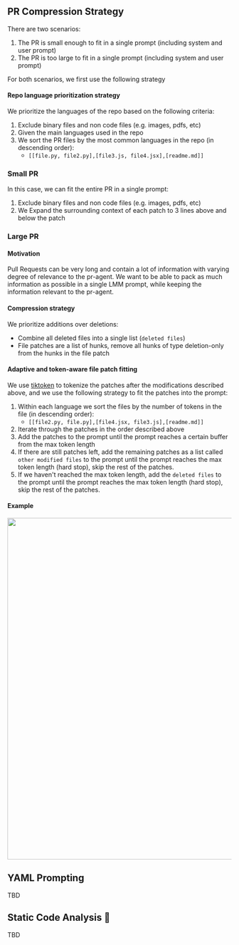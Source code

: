 ## PR Compression Strategy
There are two scenarios:

1. The PR is small enough to fit in a single prompt (including system and user prompt)
2. The PR is too large to fit in a single prompt (including system and user prompt)

For both scenarios, we first use the following strategy

#### Repo language prioritization strategy
We prioritize the languages of the repo based on the following criteria:

1. Exclude binary files and non code files (e.g. images, pdfs, etc)
2. Given the main languages used in the repo
3. We sort the PR files by the most common languages in the repo (in descending order): 
   * ```[[file.py, file2.py],[file3.js, file4.jsx],[readme.md]]```
   

### Small PR
In this case, we can fit the entire PR in a single prompt:
1. Exclude binary files and non code files (e.g. images, pdfs, etc)
2. We Expand the surrounding context of each patch to 3 lines above and below the patch

### Large PR

#### Motivation
Pull Requests can be very long and contain a lot of information with varying degree of relevance to the pr-agent.
We want to be able to pack as much information as possible in a single LMM prompt, while keeping the information relevant to the pr-agent.

#### Compression strategy
We prioritize additions over deletions:
 - Combine all deleted files into a single list (`deleted files`)
 - File patches are a list of hunks, remove all hunks of type deletion-only from the hunks in the file patch

####  Adaptive and token-aware file patch fitting
We use [tiktoken](https://github.com/openai/tiktoken) to tokenize the patches after the modifications described above, and we use the following strategy to fit the patches into the prompt:

1. Within each language we sort the files by the number of tokens in the file (in descending order):
    - ```[[file2.py, file.py],[file4.jsx, file3.js],[readme.md]]```
2. Iterate through the patches in the order described above
3. Add the patches to the prompt until the prompt reaches a certain buffer from the max token length
4. If there are still patches left, add the remaining patches as a list called `other modified files` to the prompt until the prompt reaches the max token length (hard stop), skip the rest of the patches.
5. If we haven't reached the max token length, add the `deleted files` to the prompt until the prompt reaches the max token length (hard stop), skip the rest of the patches.

#### Example

<kbd><img src=https://codium.ai/images/git_patch_logic.png width="768"></kbd>

## YAML Prompting
TBD

## Static Code Analysis 💎
TBD
